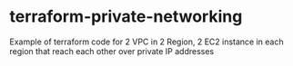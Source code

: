 # terraform-private-networking
Example of terraform code for 2 VPC in 2 Region, 2 EC2 instance in each region that reach each other over private IP addresses
